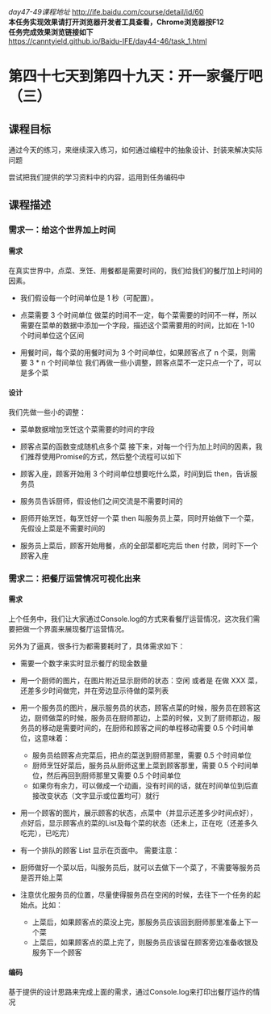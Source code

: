 *day47-49课程地址* <http://ife.baidu.com/course/detail/id/60>  
**本任务实现效果请打开浏览器开发者工具查看，Chrome浏览器按F12**  
**任务完成效果浏览链接如下**  
<https://canntyield.github.io/Baidu-IFE/day44-46/task_1.html>
# 第四十七天到第四十九天：开一家餐厅吧（三）
## 课程目标  
通过今天的练习，来继续深入练习，如何通过编程中的抽象设计、封装来解决实际问题

尝试把我们提供的学习资料中的内容，运用到任务编码中
## 课程描述
### 需求一：给这个世界加上时间
#### 需求
在真实世界中，点菜、烹饪、用餐都是需要时间的，我们给我们的餐厅加上时间的因素。

- 我们假设每一个时间单位是 1 秒（可配置）。

- 点菜需要 3 个时间单位
做菜的时间不一定，每个菜需要的时间不一样，所以需要在菜单的数据中添加一个字段，描述这个菜需要用的时间，比如在 1-10 个时间单位这个区间
- 用餐时间，每个菜的用餐时间为 3 个时间单位，如果顾客点了 n 个菜，则需要 3 * n 个时间单位
我们再做一些小调整，顾客点菜不一定只点一个了，可以是多个菜

#### 设计
我们先做一些小的调整：

- 菜单数据增加烹饪这个菜需要的时间的字段
- 顾客点菜的函数变成随机点多个菜
接下来，对每一个行为加上时间的因素，我们推荐使用Promise的方式，然后整个流程可以如下

- 顾客入座，顾客开始用 3 个时间单位想要吃什么菜，时间到后 then，告诉服务员
- 服务员告诉厨师，假设他们之间交流是不需要时间的
- 厨师开始烹饪，每烹饪好一个菜 then 叫服务员上菜，同时开始做下一个菜，先假设上菜是不需要时间的
- 服务员上菜后，顾客开始用餐，点的全部菜都吃完后 then 付款，同时下一个顾客入座

### 需求二：把餐厅运营情况可视化出来

#### 需求
上个任务中，我们让大家通过Console.log的方式来看餐厅运营情况，这次我们需要把做一个界面来展现餐厅运营情况。

另外为了逼真，很多行为都需要耗时了，具体需求如下：

- 需要一个数字来实时显示餐厅的现金数量
- 用一个厨师的图片，在图片附近显示厨师的状态：空闲 或者是 在做 XXX 菜，还差多少时间做完，并在旁边显示待做的菜列表
- 用一个服务员的图片，展示服务员的状态，顾客点菜的时候，服务员在顾客这边，厨师做菜的时候，服务员在厨师那边，上菜的时候，又到了厨师那边，服务员的移动是需要时间的，在厨师和顾客之间的单程移动需要 0.5 个时间单位，这意味着：
    - 服务员给顾客点完菜后，把点的菜送到厨师那里，需要 0.5 个时间单位
    - 厨师烹饪好菜后，服务员从厨师这里上菜到顾客那里，需要 0.5 个时间单位，然后再回到厨师那里又需要 0.5 个时间单位
    - 如果你有余力，可以做成一个动画，没有时间的话，就在时间单位到后直接改变状态（文字显示或位置均可）就行
- 用一个顾客的图片，展示顾客的状态，点菜中（并显示还差多少时间点好），点好后，显示顾客点的菜的List及每个菜的状态（还未上，正在吃（还差多久吃完），已吃完）
- 有一个排队的顾客 List 显示在页面中。
需要注意：

- 厨师做好一个菜以后，叫服务员后，就可以去做下一个菜了，不需要等服务员是否开始上菜
- 注意优化服务员的位置，尽量使得服务员在空闲的时候，去往下一个任务的起始点。比如：
    - 上菜后，如果顾客点的菜没上完，那服务员应该回到厨师那里准备上下一个菜
    - 上菜后，如果顾客点的菜上完了，则服务员应该留在顾客旁边准备收银及服务下一个顾客

#### 编码
基于提供的设计思路来完成上面的需求，通过Console.log来打印出餐厅运作的情况